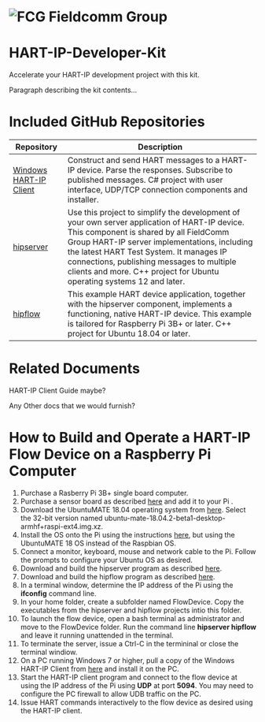 ![FCG](https://avatars0.githubusercontent.com/u/26013747?s=100&v=4) Fieldcomm Group
=====================

# HART-IP-Developer-Kit

Accelerate your HART-IP development project with this kit.

Paragraph describing the kit contents…

# Included GitHub Repositories

| **Repository**                                                                  | **Description**                                                                                                                                                                                                                                                                                                                                           |
|---------------------------------------------------------------------------------|-----------------------------------------------------------------------------------------------------------------------------------------------------------------------------------------------------------------------------------------------------------------------------------------------------------------------------------------------------------|
| [Windows HART-IP Client](https://github.com/FieldCommGroup/WindowsHartIpClient) | Construct and send HART messages to a HART-IP device. Parse the responses. Subscribe to published messages. C\# project with user interface, UDP/TCP connection components and installer.                                                                                                                                                                 |
| [hipserver](https://github.com/FieldCommGroup/hipserver)                        | Use this project to simplify the development of your own server application of HART-IP device. This component is shared by all FieldComm Group HART-IP server implementations, including the latest HART Test System. It manages IP connections, publishing messages to multiple clients and more. C++ project for Ubuntu operating systems 12 and later. |
| [hipflow](https://github.com/FieldCommGroup/hipflow)                                                                   | This example HART device application, together with the hipserver component, implements a functioning, native HART-IP device. This example is tailored for Raspberry Pi 3B+ or later. C++ project for Ubuntu 18.04 or later.                                                                                                                              |

# Related Documents

HART-IP Client Guide maybe?

Any Other docs that we would furnish?

# How to Build and Operate a HART-IP Flow Device on a Raspberry Pi Computer

1. Purchase a Rasberry Pi 3B+ single board computer.
2. Purchase a sensor board as described [here](https://github.com/FieldCommGroup/hipflow) and add it to your Pi .
2. Download the UbuntuMATE 18.04 operating system from [here](https://ubuntu-mate.org/raspberry-pi/).  Select the 32-bit version named ubuntu-mate-18.04.2-beta1-desktop-armhf+raspi-ext4.img.xz.
3. Install the OS onto the Pi using the instructions [here](https://docs.microsoft.com/en-us/azure/iot-hub/iot-hub-raspberry-pi-kit-c-get-started#install-the-raspbian-operating-system-for-pi), but using the UbuntuMATE 18 OS instead of the Raspbian OS.
4. Connect a monitor, keyboard,  mouse and network cable to the Pi.  Follow the prompts to configure your Ubuntu OS as desired.
5. Download and build the hipserver program as described [here](https://github.com/FieldCommGroup/hipserver).
6. Download and build the hipflow program as described [here](https://github.com/FieldCommGroup/hipflow).
8. In a terminal window, determine the IP address of the Pi using the **ifconfig** command line.
9. In your home folder, create a subfolder named FlowDevice.  Copy the executables from the hipserver and hipflow projects intio this folder.
9. To launch the flow device, open a bash terminal as administrator and move to the FlowDevice folder.  Run the command line **hipserver hipflow** and leave it running unattended in the terminal.
10. To terminate the server, issue a Ctrl-C in the termininal or close the terminal windiow.
11. On a PC running Windows 7 or higher, pull a copy of the Windows HART-IP Client from [here](https://github.com/FieldCommGroup/WindowsHartIpClient) and install it on the PC.
12.  Start the HART-IP client program and connect to the flow device at using the IP address of the Pi using **UDP** at port **5094**.  You may need to configure the PC firewall to allow UDB traffic on the PC.
13.  Issue HART commands interactively to the flow device as desired using the HART-IP client.